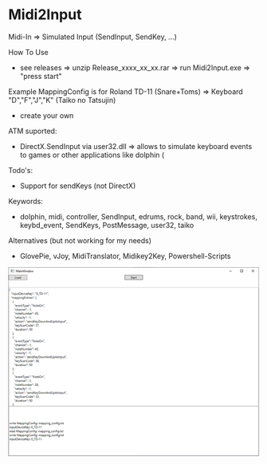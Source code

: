 # Midi2Input
Midi-In => Simulated Input (SendInput, SendKey, ...)

How To Use
* see releases => unzip Release_xxxx_xx_xx.rar => run Midi2Input.exe => "press start"

Example MappingConfig is for Roland TD-11 (Snare+Toms) => Keyboard "D","F","J","K" (Taiko no Tatsujin)
* create your own

ATM suported:
* DirectX.SendInput via user32.dll => allows to simulate keyboard events to games or other applications like dolphin (

Todo's:
* Support for sendKeys (not DirectX)

Keywords:
* dolphin, midi, controller, SendInput, edrums, rock, band, wii, keystrokes, keybd_event, SendKeys, PostMessage, user32, taiko

Alternatives (but not working for my needs)
* GlovePie, vJoy, MidiTranslator, Midikey2Key, Powershell-Scripts

![Screenshot](Midi2Input.png)
